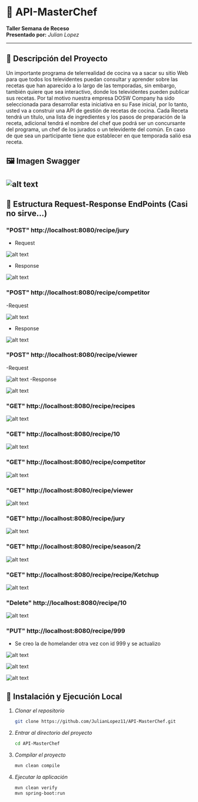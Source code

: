 # 🍳 API-MasterChef

**Taller Semana de Receso**  
**Presentado por:** *Julian Lopez*  


---

## 📖 Descripción del Proyecto

Un importante programa de telerrealidad de cocina va a sacar su sitio Web para que todos los televidentes puedan consultar y aprender sobre las recetas que han aparecido a lo largo de las temporadas, sin embargo, también quiere que sea interactivo, donde los televidentes pueden publicar sus recetas.
Por tal motivo nuestra empresa DOSW Company ha sido seleccionada para desarrollar esta iniciativa en su Fase inicial, por lo tanto, usted va a construir una API de gestión de recetas de cocina.
Cada Receta tendrá un título, una lista de ingredientes y los pasos de preparación de la receta, adicional tendrá el nombre del chef que podrá ser un concursante del programa, un chef de los jurados o un televidente del común.
En caso de que sea un participante tiene que establecer en que temporada salió esa receta.


## 🖼️ Imagen Swagger
![alt text](docs/img/swagger.png)
---

## 🥸 Estructura Request-Response EndPoints (Casi no sirve...)
### "POST" http://localhost:8080/recipe/jury
- Request

![alt text](docs/img/juryRequest.png)
- Response

![alt text](docs/img/juryResponse.png)

### "POST" http://localhost:8080/recipe/competitor
-Request 

![alt text](docs/img/competitorRequest.png)
- Response

![alt text](docs/img/competitorResponse.png)

### "POST" http://localhost:8080/recipe/viewer
-Request

![alt text](docs/img/viewerRequest.png)
-Response 

![alt text](docs/img/viewerResponse.png)

### "GET" http://localhost:8080/recipe/recipes

![alt text](docs/img/getRecipes.png)

### "GET" http://localhost:8080/recipe/10

![alt text](docs/img/getRecipe10.png)

### "GET" http://localhost:8080/recipe/competitor

![alt text](docs/img/getCompetitors.png)

### "GET" http://localhost:8080/recipe/viewer

![alt text](docs/img/getViewers.png)

### "GET" http://localhost:8080/recipe/jury

![alt text](docs/img/getJurys.png)

### "GET" http://localhost:8080/recipe/season/2

![alt text](docs/img/getSeason2.png)

### "GET" http://localhost:8080/recipe/recipe/Ketchup

![alt text](docs/img/getKetchup.png)

### "Delete" http://localhost:8080/recipe/10

![alt text](docs/img/deleteRecipe10.png)

### "PUT" http://localhost:8080/recipe/999

- Se creo la de homelander otra vez con id 999 y se actualizo

![alt text](docs/img/image-15.png)

![alt text](docs/img/updateRecipe999.png)

![alt text](docs/img/image-16.png)
## 🚀 Instalación y Ejecución Local

1. _Clonar el repositorio_
    ```bash
    git clone https://github.com/JulianLopez11/API-MasterChef.git
    ```
2. _Entrar al directorio del proyecto_

    ```bash
    cd API-MasterChef
    ```

3. _Compilar el proyecto_
    ```bash
    mvn clean compile
    ```
4. _Ejecutar la aplicación_
    ```bash
    mvn clean verify
    mvn spring-boot:run
    ```